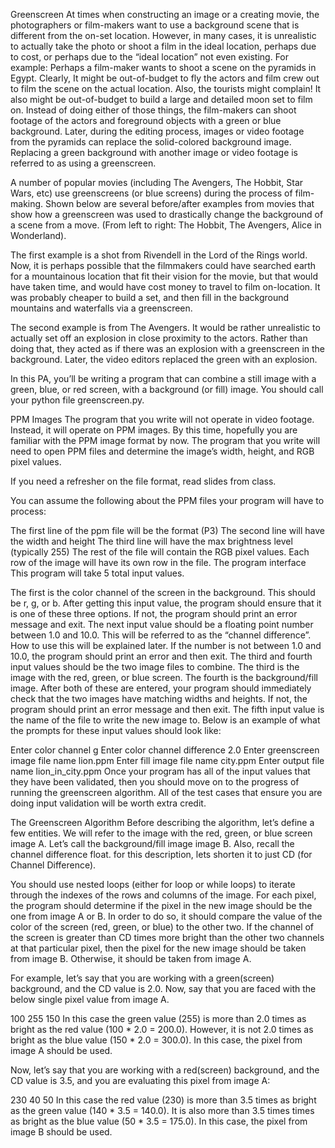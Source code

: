 Greenscreen
At times when constructing an image or a creating movie, the photographers or film-makers want to use a background scene that is different from the on-set location. However, in many cases, it is unrealistic to actually take the photo or shoot a film in the ideal location, perhaps due to cost, or perhaps due to the “ideal location” not even existing. For example: Perhaps a film-maker wants to shoot a scene on the pyramids in Egypt. Clearly, It might be out-of-budget to fly the actors and film crew out to film the scene on the actual location. Also, the tourists might complain! It also might be out-of-budget to build a large and detailed moon set to film on. Instead of doing either of those things, the film-makers can shoot footage of the actors and foreground objects with a green or blue background. Later, during the editing process, images or video footage from the pyramids can replace the solid-colored background image. Replacing a green background with another image or video footage is referred to as using a greenscreen.

A number of popular movies (including The Avengers, The Hobbit, Star Wars, etc) use greenscreens (or blue screens) during the process of film-making. Shown below are several before/after examples from movies that show how a greenscreen was used to drastically change the background of a scene from a move. (From left to right: The Hobbit, The Avengers, Alice in Wonderland).

The first example is a shot from Rivendell in the Lord of the Rings world. Now, it is perhaps possible that the filmmakers could have searched earth for a mountainous location that fit their vision for the movie, but that would have taken time, and would have cost money to travel to film on-location. It was probably cheaper to build a set, and then fill in the background mountains and waterfalls via a greenscreen.

The second example is from The Avengers. It would be rather unrealistic to actually set off an explosion in close proximity to the actors. Rather than doing that, they acted as if there was an explosion with a greenscreen in the background. Later, the video editors replaced the green with an explosion.

In this PA, you’ll be writing a program that can combine a still image with a green, blue, or red screen, with a background (or fill) image. You should call your python file greenscreen.py.

PPM Images
The program that you write will not operate in video footage. Instead, it will operate on PPM images. By this time, hopefully you are familiar with the PPM image format by now. The program that you write will need to open PPM files and determine the image’s width, height, and RGB pixel values.

If you need a refresher on the file format, read slides from class.

You can assume the following about the PPM files your program will have to process:

The first line of the ppm file will be the format (P3)
The second line will have the width and height
The third line will have the max brightness level (typically 255)
The rest of the file will contain the RGB pixel values. Each row of the image will have its own row in the file.
The program interface
This program will take 5 total input values.

The first is the color channel of the screen in the background. This should be r, g, or b. After getting this input value, the program should ensure that it is one of these three options. If not, the program should print an error message and exit.
The next input value should be a floating point number between 1.0 and 10.0. This will be referred to as the “channel difference”. How to use this will be explained later. If the number is not between 1.0 and 10.0, the program should print an error and then exit.
The third and fourth input values should be the two image files to combine. The third is the image with the red, green, or blue screen. The fourth is the background/fill image. After both of these are entered, your program should immediately check that the two images have matching widths and heights. If not, the program should print an error message and then exit.
The fifth input value is the name of the file to write the new image to.
Below is an example of what the prompts for these input values should look like:

Enter color channel
g
Enter color channel difference
2.0
Enter greenscreen image file name
lion.ppm
Enter fill image file name
city.ppm
Enter output file name
lion_in_city.ppm
Once your program has all of the input values that they have been validated, then you should move on to the progress of running the greenscreen algorithm. All of the test cases that ensure you are doing input validation will be worth extra credit.

The Greenscreen Algorithm
Before describing the algorithm, let’s define a few entities. We will refer to the image with the red, green, or blue screen image A. Let’s call the background/fill image image B. Also, recall the channel difference float. for this description, lets shorten it to just CD (for Channel Difference).

You should use nested loops (either for loop or while loops) to iterate through the indexes of the rows and columns of the image. For each pixel, the program should determine if the pixel in the new image should be the one from image A or B. In order to do so, it should compare the value of the color of the screen (red, green, or blue) to the other two. If the channel of the screen is greater than CD times more bright than the other two channels at that particular pixel, then the pixel for the new image should be taken from image B. Otherwise, it should be taken from image A.

For example, let’s say that you are working with a green(screen) background, and the CD value is 2.0. Now, say that you are faced with the below single pixel value from image A.

100 255 150
In this case the green value (255) is more than 2.0 times as bright as the red value (100 * 2.0 = 200.0). However, it is not 2.0 times as bright as the blue value (150 * 2.0 = 300.0). In this case, the pixel from image A should be used.

Now, let’s say that you are working with a red(screen) background, and the CD value is 3.5, and you are evaluating this pixel from image A:

230 40 50
In this case the red value (230) is more than 3.5 times as bright as the green value (140 * 3.5 = 140.0). It is also more than 3.5 times times as bright as the blue value (50 * 3.5 = 175.0). In this case, the pixel from image B should be used.
